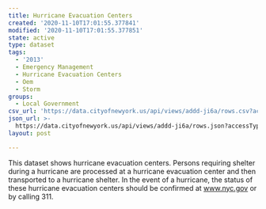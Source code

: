 ```yaml
---
title: Hurricane Evacuation Centers
created: '2020-11-10T17:01:55.377841'
modified: '2020-11-10T17:01:55.377851'
state: active
type: dataset
tags:
  - '2013'
  - Emergency Management
  - Hurricane Evacuation Centers
  - Oem
  - Storm
groups:
  - Local Government
csv_url: 'https://data.cityofnewyork.us/api/views/addd-ji6a/rows.csv?accessType=DOWNLOAD'
json_url: >-
  https://data.cityofnewyork.us/api/views/addd-ji6a/rows.json?accessType=DOWNLOAD
layout: post

---
```

This dataset shows hurricane evacuation centers. Persons requiring shelter during a hurricane are processed at a
hurricane evacuation center and then transported to a hurricane shelter. In the event of a hurricane, the status of these hurricane evacuation centers should be confirmed at www.nyc.gov or by calling 311.
